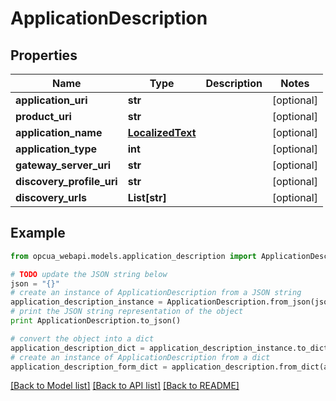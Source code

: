 # ApplicationDescription


## Properties
Name | Type | Description | Notes
------------ | ------------- | ------------- | -------------
**application_uri** | **str** |  | [optional] 
**product_uri** | **str** |  | [optional] 
**application_name** | [**LocalizedText**](LocalizedText.md) |  | [optional] 
**application_type** | **int** |  | [optional] 
**gateway_server_uri** | **str** |  | [optional] 
**discovery_profile_uri** | **str** |  | [optional] 
**discovery_urls** | **List[str]** |  | [optional] 

## Example

```python
from opcua_webapi.models.application_description import ApplicationDescription

# TODO update the JSON string below
json = "{}"
# create an instance of ApplicationDescription from a JSON string
application_description_instance = ApplicationDescription.from_json(json)
# print the JSON string representation of the object
print ApplicationDescription.to_json()

# convert the object into a dict
application_description_dict = application_description_instance.to_dict()
# create an instance of ApplicationDescription from a dict
application_description_form_dict = application_description.from_dict(application_description_dict)
```
[[Back to Model list]](../README.md#documentation-for-models) [[Back to API list]](../README.md#documentation-for-api-endpoints) [[Back to README]](../README.md)


